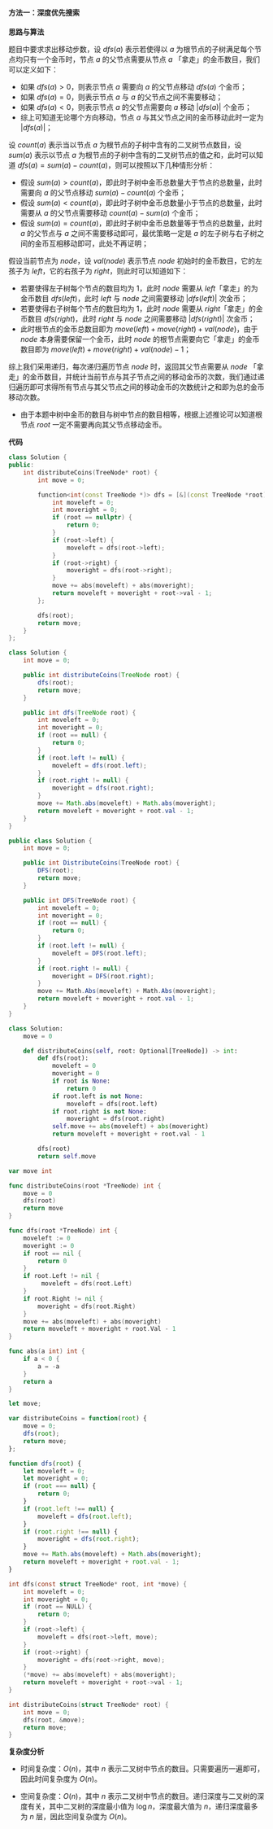 #### 方法一：深度优先搜索

**思路与算法**

题目中要求求出移动步数，设 $\textit{dfs}(a)$ 表示若使得以 $a$ 为根节点的子树满足每个节点均只有一个金币时，节点 $a$ 的父节点需要从节点 $a$ 「拿走」的金币数目，我们可以定义如下：
+ 如果 $\textit{dfs}(a) > 0$，则表示节点 $a$ 需要向 $a$ 的父节点移动 $\textit{dfs}(a)$ 个金币；
+ 如果 $\textit{dfs}(a) = 0$，则表示节点 $a$ 与 $a$ 的父节点之间不需要移动；
+ 如果 $\textit{dfs}(a) < 0$，则表示节点 $a$ 的父节点需要向 $a$ 移动 $|\textit{dfs}(a)|$ 个金币；
+ 综上可知道无论哪个方向移动，节点 $a$ 与其父节点之间的金币移动此时一定为 $|\textit{dfs}(a)|$；

设 $\textit{count}(a)$ 表示当以节点 $a$ 为根节点的子树中含有的二叉树节点数目，设 $\textit{sum}(a)$ 表示以节点 $a$ 为根节点的子树中含有的二叉树节点的值之和，此时可以知道 $\textit{dfs}(a) = \textit{sum}(a) - \textit{count}(a)$，则可以按照以下几种情形分析：
+ 假设 $\textit{sum}(a) > \textit{count}(a)$，即此时子树中金币总数量大于节点的总数量，此时需要向 $a$ 的父节点移动 $\textit{sum}(a) - \textit{count}(a)$ 个金币；
+ 假设 $\textit{sum}(\textit{a}) < \textit{count}(a)$，即此时子树中金币总数量小于节点的总数量，此时需要从 $a$ 的父节点需要移动 $\textit{count}(a) - \textit{sum}(a)$ 个金币；
+ 假设 $\textit{sum}(a) = \textit{count}(a)$，即此时子树中金币总数量等于节点的总数量，此时 $a$ 的父节点与 $a$ 之间不需要移动即可，最优策略一定是 $a$ 的左子树与右子树之间的金币互相移动即可，此处不再证明；

假设当前节点为 $\textit{node}$，设 $\textit{val}(\textit{node})$ 表示节点 $\textit{node}$ 初始时的金币数目，它的左孩子为 $\textit{left}$，它的右孩子为 $\textit{right}$，则此时可以知道如下：
+ 若要使得左子树每个节点的数目均为 $1$，此时 $\textit{node}$ 需要从 $\textit{left}$「拿走」的为金币数目 $\textit{dfs}(\textit{left})$，此时 $\textit{left}$ 与 $\textit{node}$ 之间需要移动 $|\textit{dfs}(\textit{left})|$ 次金币；
+ 若要使得右子树每个节点的数目均为 $1$，此时 $\textit{node}$ 需要从 $\textit{right}$「拿走」的金币数目 $\textit{dfs}(\textit{right})$，此时 $\textit{right}$ 与 $\textit{node}$ 之间需要移动 $|\textit{dfs}(\textit{right})|$ 次金币；
+ 此时根节点的金币总数目即为 $\textit{move}(\textit{left}) + \textit{move}(\textit{right}) + \textit{val}(\textit{node})$，由于 $\textit{node}$ 本身需要保留一个金币，此时 $\textit{node}$ 的根节点需要向它「拿走」的金币数目即为 $\textit{move}(\textit{left}) + \textit{move}(\textit{right}) + \textit{val}(\textit{node}) - 1$；

综上我们采用递归，每次递归遍历节点 $\textit{node}$ 时，返回其父节点需要从 $\textit{node}$ 「拿走」的金币数目，并统计当前节点与其子节点之间的移动金币的次数，我们通过递归遍历即可求得所有节点与其父节点之间的移动金币的次数统计之和即为总的金币移动次数。
+ 由于本题中树中金币的数目与树中节点的数目相等，根据上述推论可以知道根节点 $\textit{root}$ 一定不需要再向其父节点移动金币。

**代码**

```C++ [sol1-C++]
class Solution {
public:    
    int distributeCoins(TreeNode* root) {
        int move = 0;

        function<int(const TreeNode *)> dfs = [&](const TreeNode *root) -> int {
            int moveleft = 0;
            int moveright = 0;
            if (root == nullptr) {
                return 0;
            }
            if (root->left) {
                moveleft = dfs(root->left);
            }        
            if (root->right) {
                moveright = dfs(root->right);
            }
            move += abs(moveleft) + abs(moveright);
            return moveleft + moveright + root->val - 1;
        };

        dfs(root);
        return move;
    }
};
```

```Java [sol1-Java]
class Solution {
    int move = 0;

    public int distributeCoins(TreeNode root) {
        dfs(root);
        return move;
    }

    public int dfs(TreeNode root) {
        int moveleft = 0;
        int moveright = 0;
        if (root == null) {
            return 0;
        }
        if (root.left != null) {
            moveleft = dfs(root.left);
        }        
        if (root.right != null) {
            moveright = dfs(root.right);
        }
        move += Math.abs(moveleft) + Math.abs(moveright);
        return moveleft + moveright + root.val - 1;
    }
}
```

```C# [sol1-C#]
public class Solution {
    int move = 0;

    public int DistributeCoins(TreeNode root) {
        DFS(root);
        return move;
    }

    public int DFS(TreeNode root) {
        int moveleft = 0;
        int moveright = 0;
        if (root == null) {
            return 0;
        }
        if (root.left != null) {
            moveleft = DFS(root.left);
        }        
        if (root.right != null) {
            moveright = DFS(root.right);
        }
        move += Math.Abs(moveleft) + Math.Abs(moveright);
        return moveleft + moveright + root.val - 1;
    }
}
```

```Python [sol1-Python3]
class Solution:
    move = 0

    def distributeCoins(self, root: Optional[TreeNode]) -> int:
        def dfs(root):
            moveleft = 0
            moveright = 0
            if root is None:
                return 0
            if root.left is not None:
                moveleft = dfs(root.left)
            if root.right is not None:
                moveright = dfs(root.right)
            self.move += abs(moveleft) + abs(moveright)
            return moveleft + moveright + root.val - 1

        dfs(root)
        return self.move

```

```Go [sol1-Go]
var move int

func distributeCoins(root *TreeNode) int {
    move = 0
    dfs(root)
    return move
}

func dfs(root *TreeNode) int {
    moveleft := 0
    moveright := 0
    if root == nil {
        return 0
    }
    if root.Left != nil {
         moveleft = dfs(root.Left)
    }
    if root.Right != nil {
        moveright = dfs(root.Right)
    }
    move += abs(moveleft) + abs(moveright)
    return moveleft + moveright + root.Val - 1
}

func abs(a int) int {
    if a < 0 {
        a = -a
    }
    return a
}
```

```JavaScript [sol1-JavaScript]
let move;

var distributeCoins = function(root) {
    move = 0;
    dfs(root);
    return move;
};

function dfs(root) {
    let moveleft = 0;
    let moveright = 0;
    if (root === null) {
        return 0;
    }
    if (root.left !== null) {
        moveleft = dfs(root.left);
    }
    if (root.right !== null) {
        moveright = dfs(root.right);
    }
    move += Math.abs(moveleft) + Math.abs(moveright);
    return moveleft + moveright + root.val - 1;
}
```

```C [sol1-C]
int dfs(const struct TreeNode* root, int *move) {
    int moveleft = 0;
    int moveright = 0;
    if (root == NULL) {
        return 0;
    }
    if (root->left) {
        moveleft = dfs(root->left, move);
    }        
    if (root->right) {
        moveright = dfs(root->right, move);
    }
    (*move) += abs(moveleft) + abs(moveright);
    return moveleft + moveright + root->val - 1;
}

int distributeCoins(struct TreeNode* root) {
    int move = 0;
    dfs(root, &move);
    return move;
}
```

**复杂度分析**

- 时间复杂度：$O(n)$，其中 $n$ 表示二叉树中节点的数目。只需要遍历一遍即可，因此时间复杂度为 $O(n)$。

- 空间复杂度：$O(n)$，其中 $n$ 表示二叉树中节点的数目。递归深度与二叉树的深度有关，其中二叉树的深度最小值为 $\log n$，深度最大值为 $n$，递归深度最多为 $n$ 层，因此空间复杂度为 $O(n)$。